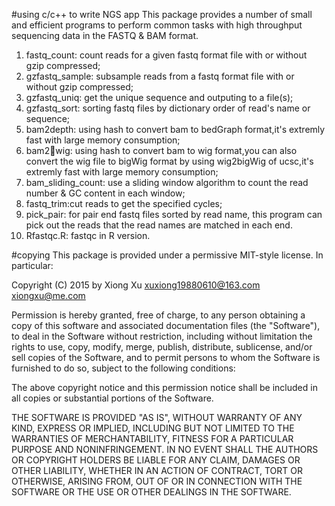 #using c/c++ to write NGS app 
This package provides a number of small and efficient programs to perform common tasks with high throughput sequencing data in the FASTQ & BAM format. 
 
1. fastq_count: count reads for a given fastq format file with or without gzip compressed;
2. gzfastq_sample: subsample reads from a fastq format file with or without gzip compressed;
3. gzfastq_uniq: get the unique sequence and outputing to a file(s);
4. gzfastq_sort: sorting fastq files by dictionary order of read's name or sequence;
5. bam2depth: using hash to convert bam to bedGraph format,it's extremly fast with large memory consumption;
6. bam2wig: using hash to convert bam to wig format,you can also convert the wig file to bigWig format by using wig2bigWig of ucsc,it's extremly fast with large memory consumption;
7. bam_sliding_count: use a sliding window algorithm to count the read number & GC content in each window;
8. fastq_trim:cut reads to get the specified cycles;
9. pick_pair: for pair end fastq files sorted by read name, this program can pick out the reads that the read names are matched in each end.
10. Rfastqc.R: fastqc in R version.

#copying
This package is provided under a permissive MIT-style license. In particular:

Copyright (C) 2015 by Xiong Xu <xuxiong19880610@163.com> <xiongxu@me.com> 

Permission is hereby granted, free of charge, to any person obtaining a copy of this software and associated documentation files (the "Software"), to deal in the Software without restriction, including without limitation the rights to use, copy, modify, merge, publish, distribute, sublicense, and/or sell copies of the Software, and to permit persons to whom the Software is furnished to do so, subject to the following conditions:

The above copyright notice and this permission notice shall be included in all copies or substantial portions of the Software.

THE SOFTWARE IS PROVIDED "AS IS", WITHOUT WARRANTY OF ANY KIND, EXPRESS OR IMPLIED, INCLUDING BUT NOT LIMITED TO THE WARRANTIES OF MERCHANTABILITY, FITNESS FOR A PARTICULAR PURPOSE AND NONINFRINGEMENT. IN NO EVENT SHALL THE AUTHORS OR COPYRIGHT HOLDERS BE LIABLE FOR ANY CLAIM, DAMAGES OR OTHER LIABILITY, WHETHER IN AN ACTION OF CONTRACT, TORT OR OTHERWISE, ARISING FROM, OUT OF OR IN CONNECTION WITH THE SOFTWARE OR THE USE OR OTHER DEALINGS IN THE SOFTWARE.
